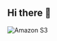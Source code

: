 ## Hi there 👋

<!--
**Tahahassan92003/Tahahassan92003** is a ✨ _special_ ✨ repository because its `README.md` (this file) appears on your GitHub profile.

Here are some ideas to get you started:

- 🔭 I’m currently working on ...
- 🌱 I’m currently learning ...
- 👯 I’m looking to collaborate on ...
- 🤔 I’m looking for help with ...
- 💬 Ask me about ...
- 📫 How to reach me: ...
- 😄 Pronouns: ...
- ⚡ Fun fact: ...
-->

![Amazon S3](https://img.shields.io/badge/Amazon%20S3-FF9900?style=for-the-badge&logo=amazons3&logoColor=white)
